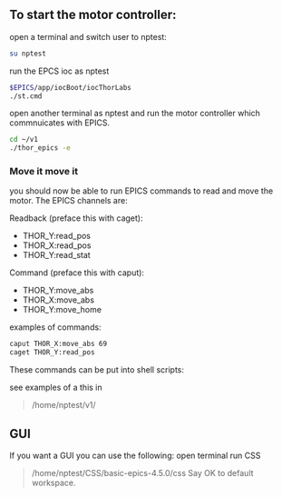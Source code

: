 ## To start the motor controller:

open a terminal and switch user to nptest:
```bash
su nptest
```
run the EPCS ioc as nptest
```bash
$EPICS/app/iocBoot/iocThorLabs
./st.cmd
```

open another terminal as nptest and run the motor controller which commnuicates with EPICS.
```bash
cd ~/v1
./thor_epics -e
```

### Move it move it
you should now be able to run EPICS commands to read and move the motor.
The EPICS channels are:

Readback (preface this with caget): 
- THOR_Y:read_pos
- THOR_X:read_pos
- THOR_Y:read_stat
  
Command (preface this with caput):
- THOR_Y:move_abs
- THOR_X:move_abs
- THOR_Y:move_home

examples of commands:
```bash
caput THOR_X:move_abs 69
caget THOR_Y:read_pos
```

These commands can be put into shell scripts:

see examples of a this in 
>/home/nptest/v1/

## GUI

If you want a GUI you can use the following:
open terminal run CSS
>/home/nptest/CSS/basic-epics-4.5.0/css
Say OK to default workspace.
